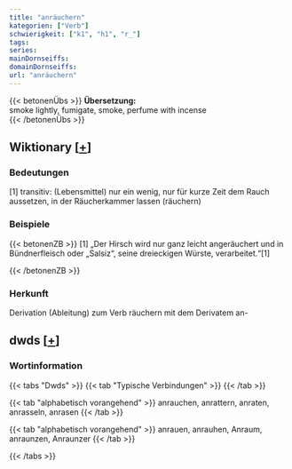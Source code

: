 ```yaml
---
title: "anräuchern"
kategorien: ["Verb"]
schwierigkeit: ["k1", "h1", "r_"]
tags:
series:
mainDornseiffs:
domainDornseiffs:
url: "anräuchern"
---
```


{{< betonenÜbs >}}
**Übersetzung:**  
smoke lightly, fumigate, smoke, perfume with incense  
{{< /betonenÜbs >}}

## Wiktionary [[+](https://de.wiktionary.org/wiki/anräuchern)]

### Bedeutungen
[1] transitiv: (Lebensmittel) nur ein wenig, nur für kurze Zeit dem Rauch aussetzen, in der Räucherkammer lassen (räuchern)  

### Beispiele
{{< betonenZB >}}
[1] „Der Hirsch wird nur ganz leicht angeräuchert und in Bündnerfleisch oder „Salsiz“, seine dreieckigen Würste, verarbeitet.“[1]  

{{< /betonenZB >}}
### Herkunft
Derivation (Ableitung) zum Verb räuchern mit dem Derivatem an-  



## dwds [[+](https://www.dwds.de/wb/anräuchern)]

### Wortinformation
{{< tabs "Dwds" >}}
{{< tab "Typische Verbindungen" >}}
{{< /tab >}}

{{< tab "alphabetisch vorangehend" >}}
anrauchen, anrattern, anraten, anrasseln, anrasen
{{< /tab >}}

{{< tab "alphabetisch vorangehend" >}}
anrauen, anrauhen, Anraum, anraunzen, Anraunzer
{{< /tab >}}

{{< /tabs >}}

